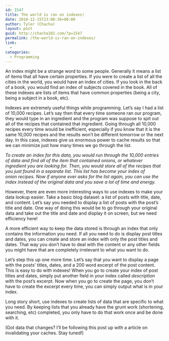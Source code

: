 ```yaml
---
id: 1547
title: The world is ran on indexes!
date: 2010-12-15T23:00:36+00:00
author: Tyler (Chacha)
layout: post
guid: http://chacha102.com/?p=1547
permalink: /the-world-is-ran-on-indexes/
link:
  - 
categories:
  - Programming
---
```

An index might be a strange word to some people. Generally it means a list of items that all have certain properties. If you were to create a list of all the cities in the world, you would have an index of cities. If you look in the back of a book, you would find an index of subjects covered in the book. All of these indexes are lists of items that have common properties (being a city, being a subject in a book, etc).

Indexes are extremely useful things while programming. Let&#8217;s say I had a list of 10,000 recipes. Let&#8217;s say then that every time someone ran our program, they would type in an ingredient and the program was suppose to spit out all of the recipes that contained that ingredient. Going through all 10,000 recipes every time would be inefficient, especially if you know that it is the same 10,000 recipes and the results won&#8217;t be different tomorrow or the next day. In this case, indexes give us enormous power to cache results so that we can minimize just how many times we go through the list.

_To create an index for this data, you would run through the 10,000 entries of data and find all of the item that contained onions, or whatever ingredient you are looking for. Then, you would store all of the recipes that you just found in a separate list. This list has become your index of onion recipes. Now if anyone ever asks for the list again, you can use the index instead of the original data and you save a lot of time and energy._

However, there are even more interesting ways to use indexes to make your data lookup easier. Take a basic blog dataset: a list of posts with title, date, and content. Let&#8217;s say you needed to display a list of posts with the post&#8217;s title and date. One way of doing this would be to go through your original data and take out the title and date and display it on screen, but we need efficiency here!

A more efficient way to keep the data stored is through an index that only contains the information you need. If all you need to do is display post titles and dates, you can create and store an index with only the post titles and dates. That way you don&#8217;t have to deal with the content or any other fields you might have that are completely irrelevant to what you want to do.

Let&#8217;s step this up one more time. Let&#8217;s say that you want to display a page with the posts&#8217; titles, dates, and a 200 word excerpt of the post content. This is easy to do with indexes! When you go to create your index of post titles and dates, simply put another field in your index called _description_ with the post&#8217;s excerpt. Now when you go to create the page, you don&#8217;t have to create the excerpt every time, you can simply output what is in your index.

Long story short, use indexes to create lists of data that are specific to what you need. By keeping lists that you already have the grunt work (shortening, searching, etc) completed, you only have to do that work once and be done with it.

(Got data that changes? I&#8217;ll be following this post up with a article on invalidating your caches. Stay tuned!)